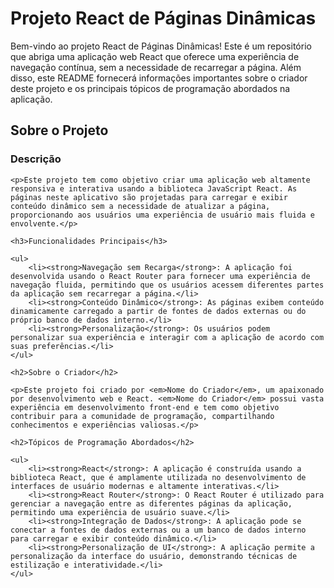  <h1>Projeto React de Páginas Dinâmicas</h1>

   <p>Bem-vindo ao projeto React de Páginas Dinâmicas! Este é um repositório que abriga uma aplicação web React que oferece uma experiência de navegação contínua, sem a necessidade de recarregar a página. Além disso, este README fornecerá informações importantes sobre o criador deste projeto e os principais tópicos de programação abordados na aplicação.</p>

   <h2>Sobre o Projeto</h2>

   <h3>Descrição</h3>

    <p>Este projeto tem como objetivo criar uma aplicação web altamente responsiva e interativa usando a biblioteca JavaScript React. As páginas neste aplicativo são projetadas para carregar e exibir conteúdo dinâmico sem a necessidade de atualizar a página, proporcionando aos usuários uma experiência de usuário mais fluida e envolvente.</p>

    <h3>Funcionalidades Principais</h3>

    <ul>
        <li><strong>Navegação sem Recarga</strong>: A aplicação foi desenvolvida usando o React Router para fornecer uma experiência de navegação fluida, permitindo que os usuários acessem diferentes partes da aplicação sem recarregar a página.</li>
        <li><strong>Conteúdo Dinâmico</strong>: As páginas exibem conteúdo dinamicamente carregado a partir de fontes de dados externas ou do próprio banco de dados interno.</li>
        <li><strong>Personalização</strong>: Os usuários podem personalizar sua experiência e interagir com a aplicação de acordo com suas preferências.</li>
    </ul>

    <h2>Sobre o Criador</h2>

    <p>Este projeto foi criado por <em>Nome do Criador</em>, um apaixonado por desenvolvimento web e React. <em>Nome do Criador</em> possui vasta experiência em desenvolvimento front-end e tem como objetivo contribuir para a comunidade de programação, compartilhando conhecimentos e experiências valiosas.</p>

    <h2>Tópicos de Programação Abordados</h2>

    <ul>
        <li><strong>React</strong>: A aplicação é construída usando a biblioteca React, que é amplamente utilizada no desenvolvimento de interfaces de usuário modernas e altamente interativas.</li>
        <li><strong>React Router</strong>: O React Router é utilizado para gerenciar a navegação entre as diferentes páginas da aplicação, permitindo uma experiência de usuário suave.</li>
        <li><strong>Integração de Dados</strong>: A aplicação pode se conectar a fontes de dados externas ou a um banco de dados interno para carregar e exibir conteúdo dinâmico.</li>
        <li><strong>Personalização de UI</strong>: A aplicação permite a personalização da interface do usuário, demonstrando técnicas de estilização e interatividade.</li>
    </ul>
